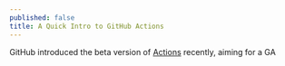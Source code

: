 ```yaml
---
published: false
title: A Quick Intro to GitHub Actions
---
```

GitHub introduced the beta version of [Actions](https://github.com/features/actions) recently, aiming for a GA 